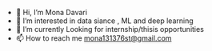 - 👋 Hi, I’m Mona Davari
- 👀 I’m interested in data siance , ML and deep learning 
- 🌱 I’m currently Looking for internship/thisis opportunities  
- 📫 How to reach me mona131376st@gmail.com

<!---
md131376st/md131376st is a ✨ special ✨ repository because its `README.md` (this file) appears on your GitHub profile.
You can click the Preview link to take a look at your changes.
--->
